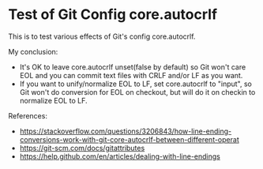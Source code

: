 # Test of Git Config core.autocrlf

This is to test various effects of Git's config core.autocrlf.

My conclusion:
* It's OK to leave core.autocrlf unset(false by default) so Git won't care EOL and you can commit text files with CRLF and/or LF as you want.
* If you want to unify/normalize EOL to LF, set core.autocrlf to "input", so Git won't do conversion for EOL on checkout, but will do it on checkin to normalize EOL to LF. 

References:
* https://stackoverflow.com/questions/3206843/how-line-ending-conversions-work-with-git-core-autocrlf-between-different-operat
* https://git-scm.com/docs/gitattributes
* https://help.github.com/en/articles/dealing-with-line-endings
